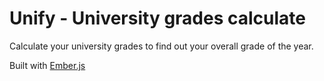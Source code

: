 # Unify - University grades calculate

Calculate your university grades to find out your overall grade of the year.

Built with [Ember.js](http://emberjs.com)